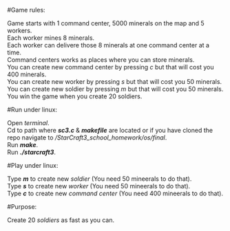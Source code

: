 #Game rules:

Game starts with 1 command center, 5000 minerals on the map and 5 workers.   
Each worker mines 8 minerals.  
Each worker can delivere those 8 minerals at one command center at a time.  
Command centers works as places where you can store minerals.   
You can create new command center by pressing *c* but that will cost you 400 minerals.   
You can create new worker by pressing *s* but that will cost you 50 minerals.    
You can create new soldier by pressing *m* but that will cost you 50 minerals.    
You win the game when you create 20 soldiers.   

#Run under linux:

Open *terminal*.    
Cd to path where ***sc3.c*** & ***makefile*** are located or if you have cloned the repo navigate to */StarCraft3_school_homework/os/final*.    
Run ***make***.   
Run ***./starcraft3***.    

#Play under linux:

Type ***m*** to create new *soldier* (You need 50 mineerals to do that).   
Type ***s*** to create new *worker* (You need 50 mineerals to do that).   
Type ***c*** to create new *command center* (You need 400 mineerals to do that).   

#Purpose: 
  
Create 20 *soldiers* as fast as you can.


